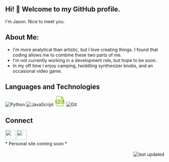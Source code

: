 ## Hi! 👋  Welcome to my GitHub profile. 
I'm Jason. Nice to meet you.  
## About Me:
- I'm more analytical than artistic, but I love creating things. I found that coding allows me to combine these two parts of me.
- I'm not currently working in a development role, but hope to be soon.
- In my off time I enjoy camping, twiddling synthesizer knobs, and an occasional video game.  
## Languages and Technologies
<!--- Not using HTML and not Markdown to ensure maximum compatibility --->
<img height="32" width="32" src="https://cdn.simpleicons.org/python" title="Python" alt="Python" /> <img height="32" width="32" src="https://cdn.simpleicons.org/javascript" title="JavaScript" alt="JavaScript" /> <img height="32" width="32" src=".\images\sql-file-format-svgrepo-com.svg" title="SQL" alt="SQL" /> <img height="32" width="32" src="https://cdn.simpleicons.org/git" title="Git" alt="Git" />  
## Connect
<a href="https://www.linkedin.com/in/jason-galbiso/"><img height="32" width="32" src="https://cdn.simpleicons.org/linkedin" /></a> <a href="mailto:jasongcodes@gmail.com"><img height="32" width="32" src="https://cdn.simpleicons.org/gmail" /></a>  
\* Personal site coming soon *  
<br />
<img align="right" title="last updated" alt="last updated" src="https://img.shields.io/github/last-commit/jasonjg/jasonjg?label=last%20updated">
